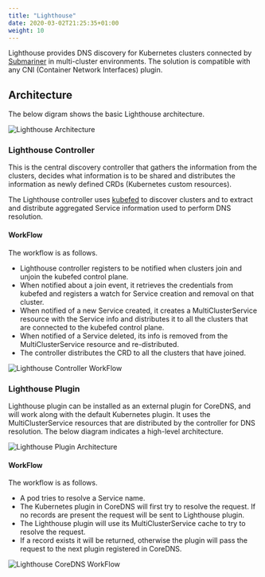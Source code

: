 ```yaml
---
title: "Lighthouse"
date: 2020-03-02T21:25:35+01:00
weight: 10
---
```


Lighthouse provides DNS discovery for Kubernetes clusters connected by [Submariner](https://github.com/submariner-io/submariner) in multi-cluster environments. The solution is compatible with any CNI (Container Network Interfaces) plugin.

## Architecture
The below digram shows the basic Lighthouse architecture.

![Lighthouse Architecture](/images/lighthouse/architecture.png)

### Lighthouse Controller
This is the central discovery controller that gathers the information from the clusters, decides what information is to be shared and distributes the information as newly defined CRDs (Kubernetes custom resources).

The Lighthouse controller uses [kubefed](https://github.com/kubernetes-sigs/kubefed) to discover clusters and to extract and distribute aggregated Service information used to perform DNS resolution.

#### WorkFlow
The workflow is as follows.

- Lighthouse controller registers to be notified when clusters join and unjoin the kubefed control plane.
- When notified about a join event, it retrieves the credentials from kubefed and registers a watch for Service creation and removal on that cluster.
- When notified of a new Service created, it creates a MultiClusterService resource with the Service info and distributes it to all the clusters that are connected to the kubefed  control plane.
- When notified of a Service deleted, its info is removed from the MultiClusterService resource and re-distributed.
- The controller distributes the CRD to all the clusters that have joined.

![Lighthouse Controller WorkFlow](/images/lighthouse/controllerWorkFlow.png)
<!-- Image Source: /images/lighthouse/source/controllerWorkFlow.vsdx  -->

### Lighthouse Plugin
Lighthouse plugin can be installed as an external plugin for CoreDNS, and will work along with the default Kubernetes plugin. It uses the MultiClusterService resources that are distributed by the controller for DNS resolution. The below diagram indicates a high-level architecture.

![Lighthouse Plugin Architecture](/images/lighthouse/lighthousePluginArchitecture.png)

#### WorkFlow
The workflow is as follows.

- A pod tries to resolve a Service name.
- The Kubernetes plugin in CoreDNS will first try to resolve the request. If no records are present the request will be sent to Lighthouse plugin.
- The Lighthouse plugin will use its MultiClusterService cache to try to resolve the request.
- If a record exists it will be returned, otherwise the plugin will pass the request to the next plugin registered in CoreDNS.

![Lighthouse CoreDNS WorkFlow](/images/lighthouse/coreDNSWorkFlow.png)
<!-- Image Source: /images/lighthouse/source/coreDNSWorkFlow.vsdx -->
